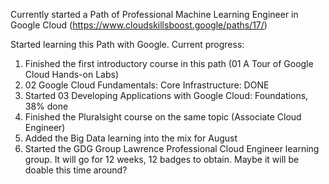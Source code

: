 Currently started a Path of Professional Machine Learning Engineer in Google Cloud (https://www.cloudskillsboost.google/paths/17/)

Started learning this Path with Google.
Current progress:
1. Finished the first introductory course in this path (01 A Tour of Google Cloud Hands-on Labs)
2. 02 Google Cloud Fundamentals: Core Infrastructure: DONE
3. Started 03 Developing Applications with Google Cloud: Foundations, 38% done
4. Finished the Pluralsight course on the same topic (Associate Cloud Engineer)
5. Added the Big Data learning into the mix for August
6. Started the GDG Group Lawrence Professional Cloud Engineer learning group. It will go for 12 weeks, 12 badges to obtain. Maybe it will be doable this time around?
